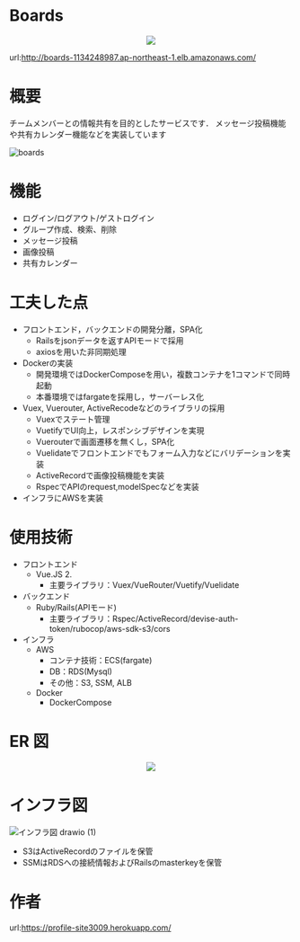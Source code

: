 # Boards
<p align="center">
  <img src="https://user-images.githubusercontent.com/86171064/160265284-5206e80c-158d-4841-a4fd-0478c44fdc31.png" />
</p>

url:<http://boards-1134248987.ap-northeast-1.elb.amazonaws.com/>

# 概要

チームメンバーとの情報共有を目的としたサービスです．
メッセージ投稿機能や共有カレンダー機能などを実装しています

![boards](https://user-images.githubusercontent.com/86171064/161185716-b6579727-0ad4-4833-92bb-e6b5731928b5.gif)

# 機能

- ログイン/ログアウト/ゲストログイン
- グループ作成、検索、削除
- メッセージ投稿
- 画像投稿
- 共有カレンダー

# 工夫した点

- フロントエンド，バックエンドの開発分離，SPA化
  - Railsをjsonデータを返すAPIモードで採用
  - axiosを用いた非同期処理
- Dockerの実装
  - 開発環境ではDockerComposeを用い，複数コンテナを1コマンドで同時起動
  - 本番環境ではfargateを採用し，サーバーレス化
- Vuex, Vuerouter, ActiveRecodeなどのライブラリの採用
  - Vuexでステート管理
  - VuetifyでUI向上，レスポンシブデザインを実現
  - Vuerouterで画面遷移を無くし，SPA化
  - Vuelidateでフロントエンドでもフォーム入力などにバリデーションを実装
  - ActiveRecordで画像投稿機能を実装
  - RspecでAPIのrequest,modelSpecなどを実装
- インフラにAWSを実装
# 使用技術

- フロントエンド
  - Vue.JS 2.
    - 主要ライブラリ：Vuex/VueRouter/Vuetify/Vuelidate
- バックエンド
  - Ruby/Rails(APIモード)
    - 主要ライブラリ：Rspec/ActiveRecord/devise-auth-token/rubocop/aws-sdk-s3/cors
- インフラ
    - AWS
      - コンテナ技術：ECS(fargate)
      - DB：RDS(Mysql)
      - その他：S3, SSM, ALB
    - Docker
      - DockerCompose

# ER 図

<p align="center">
  <img src="https://user-images.githubusercontent.com/86171064/158748878-8332c240-d46a-43fc-9c8a-e087ef260f91.png" />
</p>

# インフラ図

![インフラ図 drawio (1)](https://user-images.githubusercontent.com/86171064/168984415-8dc902de-b74f-4e38-aad3-1cdcb8242b83.png)
- S3はActiveRecordのファイルを保管
- SSMはRDSへの接続情報およびRailsのmasterkeyを保管

# 作者
url:<https://profile-site3009.herokuapp.com/>